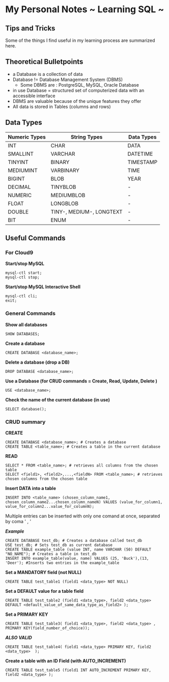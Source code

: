 # My Personal Notes ~ Learning SQL ~

## Tips and Tricks

Some of the things I find useful in my learning process are summarized here.

## Theoretical Bulletpoints

- a Database is a collection of data
- Database != Database Management System (DBMS)
	- Some DBMS are : PostgreSQL, MySQL, Oracle Database
- in use Database = structured set of computerized data with an accessible interface
- DBMS are valuable because of the unique features they offer
- All data is stored in Tables (columns and rows)


## Data Types


| Numeric Types   | String Types 		 | Data Types 	|
| --------------- | ---------------------------- | ---------- 	| 
| INT		  | CHAR 	 		 | DATA 	|
| SMALLINT 	  | VARCHAR 	 		 | DATETIME 	|
| TINYINT 	  | BINARY 	 		 | TIMESTAMP 	|
| MEDIUMINT 	  | VARBINARY 	 		 | TIME 	|
| BIGINT 	  | BLOB 	 		 | YEAR 	|
| DECIMAL 	  | TINYBLOB 	 		 | - 		|
| NUMERIC 	  | MEDIUMBLOB 	 		 | - 		|
| FLOAT  	  | LONGBLOB 	 		 | - 		|
| DOUBLE 	  | TINY-, MEDIUM-, LONGTEXT	 | - 		|
| BIT 		  | ENUM 		    	 | - 		|



## Useful Commands

### For Cloud9

**Start/stop MySQL**
```
mysql-ctl start;
mysql-ctl stop;

```

**Start/stop MySQL Interactive Shell**

```
mysql-ctl cli;
exit;

```


### General Commands

**Show all databases** 

```
SHOW DATABASES; 
```

**Create a database**

```
CREATE DATABASE <database_name>;
```

**Delete a database (drop a DB)**
```
DROP DATABASE <database_name>;
```

**Use a Database (for CRUD commands = Create, Read, Update, Delete )**
```
USE <database_name>;
```

**Check the name of the current database (in use)**
```
SELECT database();
```

### CRUD summary ###
**CREATE**
``` 
CREATE DATABASE <database_name>; # Creates a database
CREATE TABLE <table_name>; # Creates a table in the current database 
```

**READ**
```
SELECT * FROM <table_name>; # retrieves all columns from the chosen table
SELECT <field1>, <field2>,...,<fieldN> FROM <table_name>; # retrieves chosen columns from the chosen table
```

**Insert DATA into a table**
``` 
INSERT INTO <table_name> (chosen_column_name1, chosen_column_name2...chosen_column_nameN) VALUES (value_for_column1, value_for_column2...value_for_columnN);
```

Multiple entries can be inserted with only one comand at once, separated by coma ' , '

_**Example**_

```
CREATE DATABASE test_db; # Creates a database called test_db
USE test_db; # Sets test_db as current database
CREATE TABLE example_table (value INT, name VARCHAR (50) DEFAULT "NO_NAME"); # Creates a table in test_db
INSERT INTO example_table(value, name) VALUES (25, 'Buck'),(13, 'Deer'); #Inserts two entries in the example_table
```

**Set a MANDATORY field (not NULL)**
``` 
CREATE TABLE test_table1 (field1 <data_type> NOT NULL)
```

**Set a DEFAULT value for a table field**
``` 
CREATE TABLE test_table2 (field1 <data_type>, field2 <data_type> DEFAULT <default_value_of_same_data_type_as_field2> );
```

**Set a PRIMARY KEY**
```
CREATE TABLE test_table3( field1 <data_type>, field2 <data_type> , PRIMARY KEY(field_number_of_choice));
```
_**ALSO VALID**_

```
CREATE TABLE test_table4( field1 <data_type> PRIMARY KEY, field2 <data_type>  );
```
**Create a table with an ID Field (with AUTO_INCREMENT)**
```
CREATE TABLE test_table5 (field1 INT AUTO_INCREMENT PRIMARY KEY, field2 <data_type> );
```
